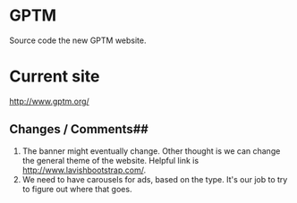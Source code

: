 # GPTM
Source code the new GPTM website.

# Current site
http://www.gptm.org/


## Changes / Comments##
1. The banner might eventually change. Other thought is we can change the general theme of the website. Helpful link is http://www.lavishbootstrap.com/.
2. We need to have carousels for ads, based on the type. It's our job to try to figure out where that goes.
